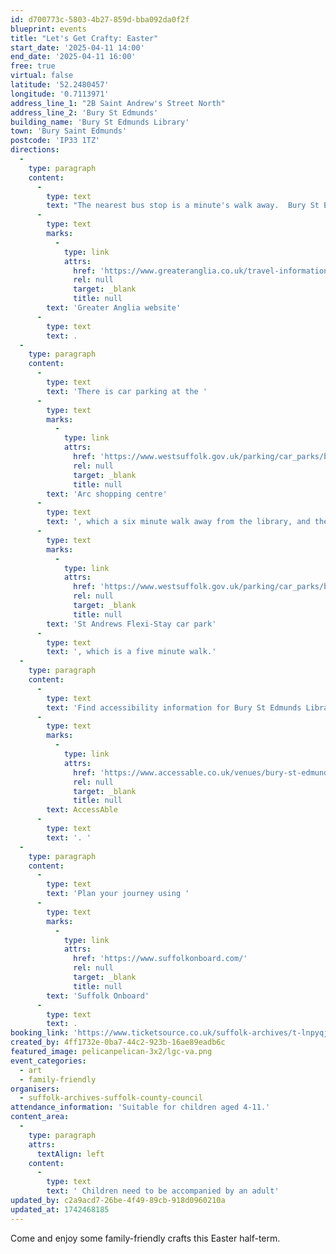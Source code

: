 ```yaml
---
id: d700773c-5803-4b27-859d-bba092da0f2f
blueprint: events
title: "Let's Get Crafty: Easter"
start_date: '2025-04-11 14:00'
end_date: '2025-04-11 16:00'
free: true
virtual: false
latitude: '52.2480457'
longitude: '0.7113971'
address_line_1: "2B Saint Andrew's Street North"
address_line_2: 'Bury St Edmunds'
building_name: 'Bury St Edmunds Library'
town: 'Bury Saint Edmunds'
postcode: 'IP33 1TZ'
directions:
  -
    type: paragraph
    content:
      -
        type: text
        text: "The nearest bus stop is a minute's walk away.  Bury St Edmunds railway station is a 12 minute walk away and you can find the train times on the "
      -
        type: text
        marks:
          -
            type: link
            attrs:
              href: 'https://www.greateranglia.co.uk/travel-information/station-information/bse'
              rel: null
              target: _blank
              title: null
        text: 'Greater Anglia website'
      -
        type: text
        text: .
  -
    type: paragraph
    content:
      -
        type: text
        text: 'There is car parking at the '
      -
        type: text
        marks:
          -
            type: link
            attrs:
              href: 'https://www.westsuffolk.gov.uk/parking/car_parks/bse_car_parks/cattle-market-car-park.cfm'
              rel: null
              target: _blank
              title: null
        text: 'Arc shopping centre'
      -
        type: text
        text: ', which a six minute walk away from the library, and the '
      -
        type: text
        marks:
          -
            type: link
            attrs:
              href: 'https://www.westsuffolk.gov.uk/parking/car_parks/bse_car_parks/st-andrews-short-stay-car-park.cfm'
              rel: null
              target: _blank
              title: null
        text: 'St Andrews Flexi-Stay car park'
      -
        type: text
        text: ', which is a five minute walk.'
  -
    type: paragraph
    content:
      -
        type: text
        text: 'Find accessibility information for Bury St Edmunds Library on '
      -
        type: text
        marks:
          -
            type: link
            attrs:
              href: 'https://www.accessable.co.uk/venues/bury-st-edmunds-library'
              rel: null
              target: _blank
              title: null
        text: AccessAble
      -
        type: text
        text: '. '
  -
    type: paragraph
    content:
      -
        type: text
        text: 'Plan your journey using '
      -
        type: text
        marks:
          -
            type: link
            attrs:
              href: 'https://www.suffolkonboard.com/'
              rel: null
              target: _blank
              title: null
        text: 'Suffolk Onboard'
      -
        type: text
        text: .
booking_link: 'https://www.ticketsource.co.uk/suffolk-archives/t-lnpyqja'
created_by: 4ff1732e-0ba7-44c2-923b-16ae89eadb6c
featured_image: pelicanpelican-3x2/lgc-va.png
event_categories:
  - art
  - family-friendly
organisers:
  - suffolk-archives-suffolk-county-council
attendance_information: 'Suitable for children aged 4-11.'
content_area:
  -
    type: paragraph
    attrs:
      textAlign: left
    content:
      -
        type: text
        text: ' Children need to be accompanied by an adult'
updated_by: c2a9acd7-26be-4f49-89cb-918d0960210a
updated_at: 1742468185
---
```

Come and enjoy some family-friendly crafts this Easter half-term.